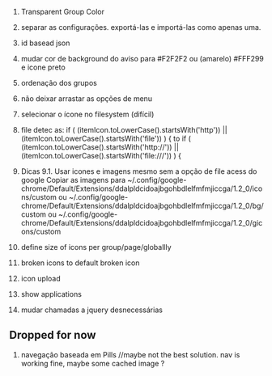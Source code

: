 1. Transparent Group Color
2. separar as configurações. exportá-las e importá-las como apenas uma.
3. id basead json
4. mudar cor de background do aviso para #F2F2F2 ou (amarelo) #FFF299 e icone preto
5. ordenação dos grupos
6. não deixar arrastar as opções de menu
7. selecionar o ícone no filesystem (difícil)
8. file detec as: 
	if ( (itemIcon.toLowerCase().startsWith('http')) || (itemIcon.toLowerCase().startsWith('file')) ) {
	to
	if ( (itemIcon.toLowerCase().startsWith('http://')) || (itemIcon.toLowerCase().startsWith('file:///')) ) {

9. Dicas
	9.1. Usar icones e imagens mesmo sem a opção de file acess do google
	Copiar as imagens para ~/.config/google-chrome/Default/Extensions/ddalpldcidoajbgohbdlelfmfmjiccga/1.2_0/icons/custom 
	ou
	~/.config/google-chrome/Default/Extensions/ddalpldcidoajbgohbdlelfmfmjiccga/1.2_0/bg/custom
	ou 
	~/.config/google-chrome/Default/Extensions/ddalpldcidoajbgohbdlelfmfmjiccga/1.2_0/gicons/custom

10. define size of icons per group/page/globallly
11. broken icons to default broken icon
12. icon upload
13. show applications
14. mudar chamadas a jquery desnecessárias




Dropped for now
----------------
1. navegação baseada em Pills //maybe not the best solution. nav is working fine, maybe some cached image ?